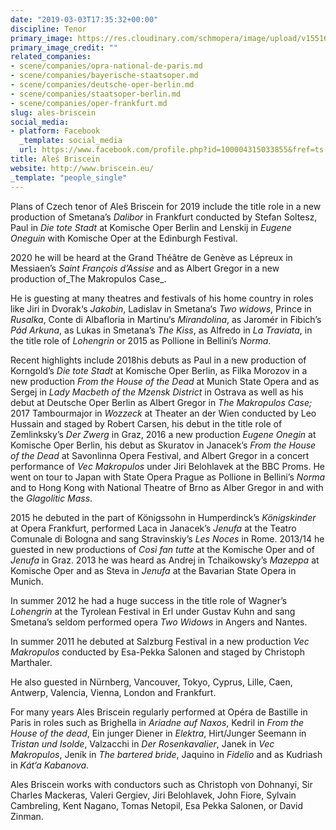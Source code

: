 ```yaml
---
date: "2019-03-03T17:35:32+00:00"
discipline: Tenor
primary_image: https://res.cloudinary.com/schmopera/image/upload/v1551634443/media/2019/03/AlesBriscein.jpg
primary_image_credit: ""
related_companies:
- scene/companies/opra-national-de-paris.md
- scene/companies/bayerische-staatsoper.md
- scene/companies/deutsche-oper-berlin.md
- scene/companies/staatsoper-berlin.md
- scene/companies/oper-frankfurt.md
slug: ales-briscein
social_media:
- platform: Facebook
  _template: social_media
  url: https://www.facebook.com/profile.php?id=100004315033855&fref=ts
title: Aleš Briscein
website: http://www.briscein.eu/
_template: "people_single"
---
```

Plans of Czech tenor of Aleš Briscein for 2019 include the title role in a new production of Smetana’s _Dalibor_ in Frankfurt conducted by Stefan Soltesz, Paul in _Die tote Stadt_ at Komische Oper Berlin and Lenskij in _Eugene Oneguin_ with Komische Oper at the Edinburgh Festival.

2020 he will be heard at the Grand Théâtre de Genève as Lépreux in Messiaen’s _Saint François d’Assise_ and as Albert Gregor in a new production of_The Makropulos Case_.

He is guesting at many theatres and festivals of his home country in roles like Jiri in Dvorak‘s _Jakobin_, Ladislav in Smetana‘s _Two widows_, Prince in _Rusalka_, Conte di Albafloria in Martinu‘s _Mirandolina_, as Jaromér in Fibich’s _Pád Arkuna_, as Lukas in Smetana’s _The Kiss_, as Alfredo in _La Traviata_, in the title role of _Lohengrin_ or 2015 as Pollione in Bellini’s _Norma_.

Recent highlights include 2018his debuts as Paul in a new production of Korngold’s _Die tote Stadt_ at Komische Oper Berlin, as Filka Morozov in a new production _From the House of the Dead_ at Munich State Opera and as Sergej in _Lady Macbeth of the Mzensk District_ in Ostrava as well as his debut at Deutsche Oper Berlin as Albert Gregor in _The Makropulos Case;_ 2017 Tambourmajor in _Wozzeck_ at Theater an der Wien conducted by Leo Hussain and staged by Robert Carsen, his debut in the title role of Zemlinksky’s _Der Zwerg_ in Graz, 2016 a new production _Eugene Onegin_ at Komische Oper Berlin, his debut as Skuratov in Janacek’s _From the House of the Dead_ at Savonlinna Opera Festival, and Albert Gregor in a concert performance of _Vec Makropulos_ under Jiri Belohlavek at the BBC Proms. He went on tour to Japan with State Opera Prague as Pollione in Bellini’s _Norma_ and to Hong Kong with National Theatre of Brno as Alber Gregor in and with the _Glagolitic Mass_.

2015 he debuted in the part of Königssohn in Humperdinck’s _Königskinder_ at Opera Frankfurt, performed Laca in Janacek’s _Jenufa_ at the Teatro Comunale di Bologna and sang Stravinskiy’s _Les Noces_ in Rome. 2013/14 he guested in new productions of _Così fan tutte_ at the Komische Oper and of _Jenufa_ in Graz. 2013 he was heard as Andrej in Tchaikowsky’s _Mazeppa_ at Komische Oper and as Steva in _Jenufa_ at the Bavarian State Opera in Munich.

In summer 2012 he had a huge success in the title role of Wagner’s _Lohengrin_ at the Tyrolean Festival in Erl under Gustav Kuhn and sang Smetana’s seldom performed opera _Two Widows_ in Angers and Nantes.

In summer 2011 he debuted at Salzburg Festival in a new production _Vec Makropulos_ conducted by Esa-Pekka Salonen and staged by Christoph Marthaler.

He also guested in Nürnberg, Vancouver, Tokyo, Cyprus, Lille, Caen, Antwerp, Valencia, Vienna, London and Frankfurt.

For many years Ales Briscein regularly performed at Opéra de Bastille in Paris in roles such as Brighella in _Ariadne auf Naxos_, Kedril in _From the House of the dead_, Ein junger Diener in _Elektra_, Hirt/Junger Seemann in _Tristan und Isolde_, Valzacchi in _Der Rosenkavalier_, Janek in _Vec Makropulos_, Jeník in _The bartered bride_, Jaquino in _Fidelio_ and as Kudriash in _Kát‘a Kabanova_.

Ales Briscein works with conductors such as Christoph von Dohnanyi, Sir Charles Mackeras, Valeri Gergiev, Jiri Belohlavek, John Fiore, Sylvain Cambreling, Kent Nagano, Tomas Netopil, Esa Pekka Salonen, or David Zinman.